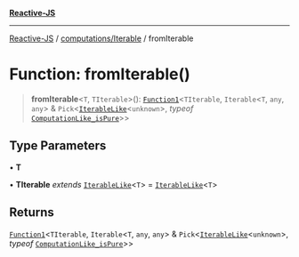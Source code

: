 [**Reactive-JS**](../../../README.md)

***

[Reactive-JS](../../../README.md) / [computations/Iterable](../README.md) / fromIterable

# Function: fromIterable()

> **fromIterable**\<`T`, `TIterable`\>(): [`Function1`](../../../functions/type-aliases/Function1.md)\<`TIterable`, `Iterable`\<`T`, `any`, `any`\> & `Pick`\<[`IterableLike`](../../interfaces/IterableLike.md)\<`unknown`\>, *typeof* [`ComputationLike_isPure`](../../variables/ComputationLike_isPure.md)\>\>

## Type Parameters

• **T**

• **TIterable** *extends* [`IterableLike`](../../interfaces/IterableLike.md)\<`T`\> = [`IterableLike`](../../interfaces/IterableLike.md)\<`T`\>

## Returns

[`Function1`](../../../functions/type-aliases/Function1.md)\<`TIterable`, `Iterable`\<`T`, `any`, `any`\> & `Pick`\<[`IterableLike`](../../interfaces/IterableLike.md)\<`unknown`\>, *typeof* [`ComputationLike_isPure`](../../variables/ComputationLike_isPure.md)\>\>
